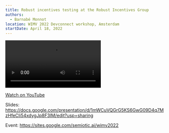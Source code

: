 ```yaml
---
title: Robust incentives testing at the Robust Incentives Group
authors:
  - Barnabé Monnot
location: WIMV 2022 Devconnect workshop, Amsterdam
startDate: April 18, 2022
---
```


<video src="https://youtu.be/bX2NAvQjaag"></video>

[Watch on YouTube](https://youtu.be/bX2NAvQjaag)

Slides: <https://docs.google.com/presentation/d/1mWCuVQGrG5KS6GwG09D4q7MzHfeCIi54xdygJp8F3IM/edit?usp=sharing>

Event: <https://sites.google.com/semiotic.ai/wimv2022>

